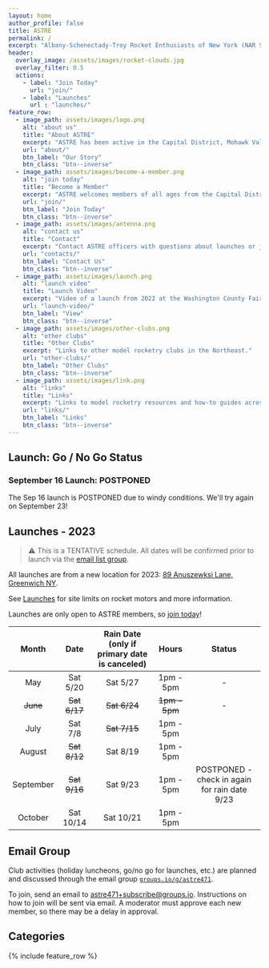 ```yaml
---
layout: home
author_profile: false
title: ASTRE
permalink: /
excerpt: "Albany-Schenectady-Troy Rocket Enthusiasts of New York (NAR Section 471).  Model rocketry club with members from NYS Capital District... and beyond!"
header:
  overlay_image: /assets/images/rocket-clouds.jpg
  overlay_filter: 0.5
  actions:
    - label: "Join Today"
      url: "join/"
    - label: "Launches"
      url : "launches/"
feature_row:
  - image_path: assets/images/logo.png
    alt: "about us"
    title: "About ASTRE"
    excerpt: "ASTRE has been active in the Capital District, Mohawk Valley, and surrounding areas since 1986."
    url: "about/"
    btn_label: "Our Story"
    btn_class: "btn--inverse"
  - image_path: assets/images/become-a-member.png
    alt: "join today"
    title: "Become a Member"
    excerpt: "ASTRE welcomes members of all ages from the Capital District and beyond."
    url: "join/"
    btn_label: "Join Today"
    btn_class: "btn--inverse"
  - image_path: assets/images/antenna.png
    alt: "contact us"
    title: "Contact"
    excerpt: "Contact ASTRE officers with questions about launches or joining."
    url: "contacts/"
    btn_label: "Contact Us"
    btn_class: "btn--inverse"
  - image_path: assets/images/launch.png
    alt: "launch video"
    title: "Launch Video"
    excerpt: "Video of a launch from 2022 at the Washington County Fairgrounds."
    url: "launch-video/"
    btn_label: "View"
    btn_class: "btn--inverse"
  - image_path: assets/images/other-clubs.png
    alt: "other clubs"
    title: "Other Clubs"
    excerpt: "Links to other model rocketry clubs in the Northeast."
    url: "other-clubs/"
    btn_label: "Other Clubs"
    btn_class: "btn--inverse"
  - image_path: assets/images/link.png
    alt: "links"
    title: "Links"
    excerpt: "Links to model rocketry resources and how-to guides across the web."
    url: "links/"
    btn_label: "Links"
    btn_class: "btn--inverse"
---
```


## Launch: Go / No Go Status

### September 16 Launch: POSTPONED

The Sep 16 launch is POSTPONED due to windy conditions. We'll try again on September 23!

## Launches - 2023

> :warning: This is a TENTATIVE schedule.  All dates will be confirmed prior to launch via the [email list group](#email-group).

All launches are from a new location for 2023: [89 Anuszewksi Lane, Greenwich NY](https://goo.gl/maps/yjeWsc4JSsDdpZwLA).

See [Launches](launches/) for site limits on rocket motors and more information.  

Launches are only open to ASTRE members, so [join today](join/)!

| **Month**   |  **Date**    | **Rain Date (only if primary date is canceled)** | **Hours**     | **Status**                                      |  
|:---------:  |:---------:   |:-------------:                                   |:---------:    | :---------:                                     |
|       May   | Sat 5/20     | Sat 5/27                                         | 1pm - 5pm     | -                                               |
|    ~~June~~ | ~~Sat 6/17~~ | ~~Sat 6/24~~                                     | ~~1pm - 5pm~~ | -                                               |
|      July   | Sat 7/8      | ~~Sat 7/15~~                                     | 1pm - 5pm     |                                                 |
|    August   | ~~Sat 8/12~~ | Sat 8/19                                         | 1pm - 5pm     |                                                 |
| September   | ~~Sat 9/16~~ | Sat 9/23                                         | 1pm - 5pm     | POSTPONED - check in again for rain date 9/23   |
|   October   | Sat 10/14    | Sat 10/21                                        | 1pm - 5pm     |                                                 |

## Email Group

Club activities (holiday luncheons, go/no go for launches, etc.) are planned and discussed through the email group
[`groups.io/g/astre471`](https://groups.io/g/astre471).

To join, send an email to [astre471+subscribe@groups.io](mailto:astre471+subscribe@groups.io).  Instructions on how to 
join will be sent via email.  A moderator must approve each new member, so there may be a delay in approval.

## Categories

{% include feature_row %}

